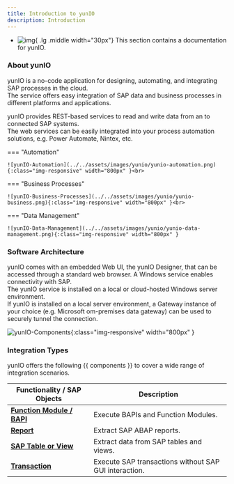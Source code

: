 ```yaml
---
title: Introduction to yunIO
description: Introduction
---
```


<div class="grid cards" markdown>

-   ![img](site:assets/images/logos/theo-thumbs.png){ .lg .middle width="30px"} This section contains a documentation for yunIO.

</div>

### About yunIO

yunIO is a no-code application for designing, automating, and integrating SAP processes in the cloud. <br>
The service offers easy integration of SAP data and business processes in different platforms and applications. 

yunIO provides REST-based services to read and write data from an to connected SAP systems. <br>
The web services can be easily integrated into your process automation solutions, e.g. Power Automate, Nintex, etc.

=== "Automation"

	![yunIO-Automation](../../assets/images/yunio/yunio-automation.png){:class="img-responsive" width="800px" }<br>

=== "Business Processes"

	![yunIO-Business-Processes](../../assets/images/yunio/yunio-business.png){:class="img-responsive" width="800px" }<br>

=== "Data Management"

	![yunIO-Data-Management](../../assets/images/yunio/yunio-data-management.png){:class="img-responsive" width="800px" }


### Software Architecture

yunIO comes with an embedded Web UI, the yunIO Designer, that can be accessed through a standard web browser. A Windows service enables connectivity with SAP. <br>
The yunIO service is installed on a local or cloud-hosted Windows server environment. <br>
If yunIO is installed on a local server environment, a Gateway instance of your choice (e.g. Microsoft om-premises data gateway) can be used to securely tunnel the connection. <br> 

![yunIO-Components](../../assets/images/yunio/theobald-software_architecture_yunio.png){:class="img-responsive" width="800px" }

### Integration Types

yunIO offers the following {{ components }} to cover a wide range of integration scenarios.


|  Functionality / SAP Objects  |  Description   |  
|----------|-------------|
| [**Function Module / BAPI**](./bapis-and-function-modules.md) | Execute BAPIs and Function Modules. |
| [**Report**](./report.md) | Extract SAP ABAP reports. | 
| [**SAP Table or View**](./table-and-views.md) | Extract data from SAP tables and views. |
| [**Transaction**](./transactions.md) | Execute SAP transactions without SAP GUI interaction. |

